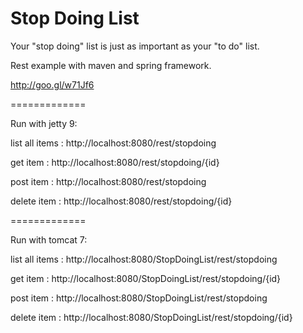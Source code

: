 Stop Doing List
=============

Your "stop doing" list is just as important as your "to do" list.

Rest example with maven and spring framework. 

http://goo.gl/w71Jf6

=============

Run with jetty 9:

  list all items  : http://localhost:8080/rest/stopdoing
  
  get item        : http://localhost:8080/rest/stopdoing/{id}
  
  post item       : http://localhost:8080/rest/stopdoing
  
  delete item     : http://localhost:8080/rest/stopdoing/{id}

=============

Run with tomcat 7:

  list all items  : http://localhost:8080/StopDoingList/rest/stopdoing
  
  get item        : http://localhost:8080/StopDoingList/rest/stopdoing/{id}
  
  post item       : http://localhost:8080/StopDoingList/rest/stopdoing
  
  delete item     : http://localhost:8080/StopDoingList/rest/stopdoing/{id}
